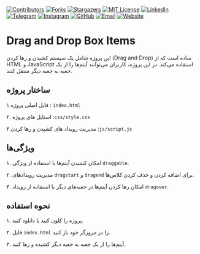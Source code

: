 [contributors-shield]: https://img.shields.io/github/contributors/hassan7303/draggable.svg?style=for-the-badge
[contributors-url]: https://github.com/hassan7303/draggable/graphs/contributors
[forks-shield]: https://img.shields.io/github/forks/hassan7303/draggable.svg?style=for-the-badge&label=Fork
[forks-url]: https://github.com/hassan7303/draggable/network/members
[stars-shield]: https://img.shields.io/github/stars/hassan7303/draggable.svg?style=for-the-badge
[stars-url]: https://github.com/hassan7303/draggable/stargazers
[license-shield]: https://img.shields.io/github/license/hassan7303/draggable.svg?style=for-the-badge
[license-url]: https://github.com/hassan7303/draggable/blob/master/LICENSE.md
[linkedin-shield]: https://img.shields.io/badge/-LinkedIn-blue.svg?style=for-the-badge&logo=linkedin&colorB=555
[linkedin-url]: https://www.linkedin.com/in/hassan-ali-askari-280bb530a/
[telegram-shield]: https://img.shields.io/badge/-Telegram-blue.svg?style=for-the-badge&logo=telegram&colorB=555
[telegram-url]: https://t.me/hassan7303
[instagram-shield]: https://img.shields.io/badge/-Instagram-red.svg?style=for-the-badge&logo=instagram&colorB=555
[instagram-url]: https://www.instagram.com/hasan_ali_askari
[github-shield]: https://img.shields.io/badge/-GitHub-black.svg?style=for-the-badge&logo=github&colorB=555
[github-url]: https://github.com/hassan7303
[email-shield]: https://img.shields.io/badge/-Email-orange.svg?style=for-the-badge&logo=gmail&colorB=555
[email-url]: mailto:hassanali7303@gmail.com
[website-shield]: https://img.shields.io/badge/-Website-blue.svg?style=for-the-badge&logo=laravel&colorB=555
[website-url]: https://hsnali.ir


[![Contributors][contributors-shield]][contributors-url]
[![Forks][forks-shield]][forks-url]
[![Stargazers][stars-shield]][stars-url]
[![MIT License][license-shield]][license-url]
[![LinkedIn][linkedin-shield]][linkedin-url]
[![Telegram][telegram-shield]][telegram-url]
[![Instagram][instagram-shield]][instagram-url]
[![GitHub][github-shield]][github-url]
[![Email][email-shield]][email-url]
[![Website][website-shield]][website-url]

# Drag and Drop Box Items

این پروژه شامل یک سیستم کشیدن و رها کردن (Drag and Drop) ساده است که از HTML و JavaScript استفاده می‌کند. در این پروژه، کاربران می‌توانند آیتم‌ها را از یک جعبه به جعبه دیگر منتقل کنند.

## ساختار پروژه

۱.فایل اصلی پروژه : `index.html`

۲. استایل های پروژه :`css/style.css`

۳.مدیریت رویداد های کشیدن و رها کردن :`js/script.js`

## ویژگی‌ها

۱. امکان کشیدن آیتم‌ها با استفاده از ویژگی `draggable`.

۲. مدیریت رویدادهای `dragstart` و `dragend` برای اضافه کردن و حذف کردن کلاس‌ها.

۳. امکان رها کردن آیتم‌ها در جعبه‌های دیگر با استفاده از رویداد `dragover`.

## نحوه استفاده

۱. پروژه را کلون کنید یا دانلود کنید.

۲. فایل `index.html` را در مرورگر خود باز کنید.

۳. آیتم‌ها را از یک جعبه به جعبه دیگر کشیده و رها کنید.
